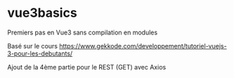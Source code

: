 # vue3basics

Premiers pas en Vue3 sans compilation en modules

Basé sur le cours https://www.gekkode.com/developpement/tutoriel-vuejs-3-pour-les-debutants/

Ajout de la 4ème partie pour le REST (GET) avec Axios 
